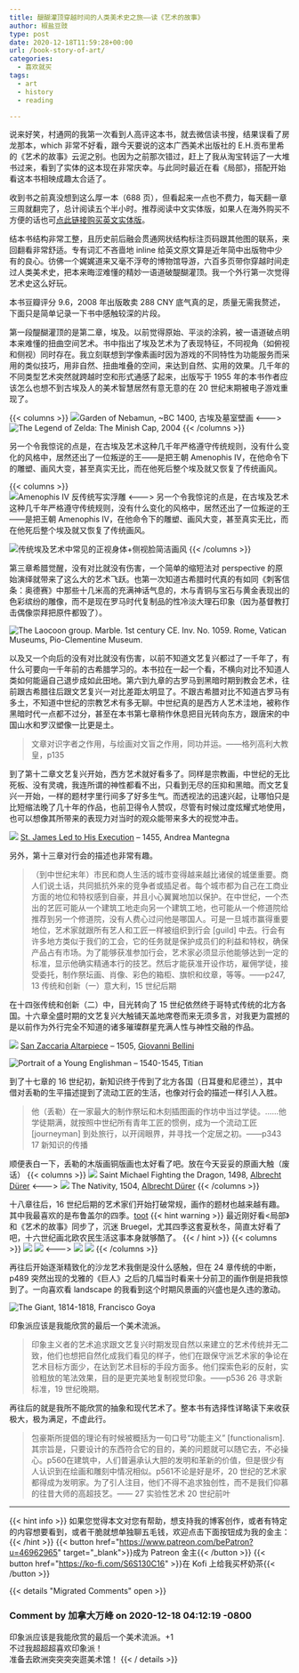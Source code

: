 ```yaml
---
title: 醍醐灌顶穿越时间的人类美术史之旅——读《艺术的故事》
author: 椒盐豆豉
type: post
date: 2020-12-18T11:59:28+00:00
url: /book-story-of-art/
categories:
  - 喜欢就买
tags:
  - art
  - history
  - reading

---
```

说来好笑，村通网的我第一次看到人高评这本书，就去微信读书搜，结果误看了房龙那本，which 非常不好看，跟今天要说的这本广西美术出版社的 E.H.贡布里希的《艺术的故事》云泥之别。也因为之前那次错过，赶上了我从淘宝转运了一大堆书过来，看到了实体的这本现在非常庆幸。与此同时最近在看《局部》，搭配开始看这本书相映成趣太合适了。

收到书之前真没想到这么厚一本（688 页），但看起来一点也不费力，每天翻一章三周就翻完了，总计阅读五个半小时。推荐阅读中文实体版，如果人在海外购买不方便的话也可[点此链接购买英文实体版](https://amzn.to/3s3wY48)。

结本书结构非常工整，且历史前后融会贯通网状结构标注页码跟其他图的联系，来回翻看非常舒适。专有词汇不吝啬地 inline 给英文原文算是近年简中出版物中少有的良心。彷佛一个娓娓道来又毫不浮夸的博物馆导游，六百多页带你穿越时间走过人类美术史，把本来晦涩难懂的精妙一语道破醍醐灌顶。我一个外行第一次觉得艺术史这么好玩。

本书豆瓣评分 9.6，2008 年出版敢卖 288 CNY 底气真的足，质量无需我赘述，下面只是简单记录一下书中感触较深的片段。

第一段醍醐灌顶的是第二章，埃及。以前觉得原始、平淡的涂鸦，被一语道破点明本来难懂的扭曲空间艺术。书中指出了埃及艺术为了表现特征，不同视角（如俯视和侧视）同时存在。我立刻联想到学像素画时因为游戏的不同特性为功能服务而采用的类似技巧，用非自然、扭曲堆叠的空间，来达到自然、实用的效果。几千年的不同类型艺术突然就跨越时空和形式通感了起来，出版写于 1955 年的本书作者应该怎么也想不到古埃及人的美术智慧居然有意无意的在 20 世纪末期被电子游戏重现了。

{{< columns >}}
![Garden of Nebamun, ~BC 1400, 古埃及墓室壁画](https://media.douchi.space/douchi/media_attachments/files/110/454/967/822/717/287/original/2485d4b5b5863468.png)
<--->
![The Legend of Zelda: The Minish Cap, 2004](https://media.douchi.space/douchi/media_attachments/files/110/454/968/513/705/752/original/10ee3689eebcff3f.png)
{{< /columns >}}    

另一个令我惊诧的点是，在古埃及艺术这种几千年严格遵守传统规则，没有什么变化的风格中，居然还出了一位叛逆的王——是把王朝 Amenophis IV，在他命令下的雕塑、画风大变，甚至真实无比，而在他死后整个埃及就又恢复了传统画风。

{{< columns >}}  
![Amenophis IV 反传统写实浮雕](https://media.douchi.space/douchi/media_attachments/files/110/454/969/217/330/196/original/61fb4c2083d5db38.png)
<--->
另一个令我惊诧的点是，在古埃及艺术这种几千年严格遵守传统规则，没有什么变化的风格中，居然还出了一位叛逆的王——是把王朝 Amenophis IV，在他命令下的雕塑、画风大变，甚至真实无比，而在他死后整个埃及就又恢复了传统画风。

![传统埃及艺术中常见的正视身体+侧视脸简洁画风](https://media.douchi.space/douchi/media_attachments/files/110/454/969/832/535/543/original/de55875237e22144.png)
{{< /columns >}}  

第三章希腊觉醒，没有对比就没有伤害，一个简单的缩短法对 perspective 的原始演绎就带来了这么大的艺术飞跃。也第一次知道古希腊时代真的有如同《刺客信条：奥德赛》中那些十几米高的充满神话气息的，木与青铜与宝石与黄金表现出的色彩缤纷的雕像，而不是现在罗马时代复制品的性冷淡大理石印象（因为基督教打击偶像崇拜把原件都毁了）。

![The Laocoon group. Marble. 1st century CE. Inv. No. 1059. Rome, Vatican Museums, Pio-Clementine Museum.](https://media.douchi.space/douchi/media_attachments/files/110/454/971/387/198/040/original/19baf038730dc34d.png)

以及又一个向后的没有对比就没有伤害，以前不知道文艺复兴都过了一千年了，有什么可要向一千年前的古希腊学习的。本书拉在一起一个看，不横向对比不知道人类如何能逼自己退步成如此田地。第六到九章的古罗马到黑暗时期到教会艺术，往前跟古希腊往后跟文艺复兴一对比差距太明显了。不跟古希腊对比不知道古罗马有多土，不知道中世纪的宗教艺术有多无聊。中世纪真的是西方人艺术洼地，被称作黑暗时代一点都不过分，甚至在本书第七章稍作休息把目光转向东方，跟唐宋的中国山水和罗汉塑像一比更是土。

> 文章对识字者之作用，与绘画对文盲之作用，同功并运。——格列高利大教皇，p135
> 

到了第十二章文艺复兴开始，西方艺术就好看多了。同样是宗教画，中世纪的无比死板、没有灵魂，我连所谓的神性都看不出，只看到无尽的压抑和黑暗。而文艺复兴一开始，一样的题材字里行间多了好多生气。而透视法的迅速兴起，让哪怕只是比短缩法晚了几十年的作品，也前卫得令人赞叹，尽管有时候过度炫耀式地使用，也可以想像其所带来的表现力对当时的观众能带来多大的视觉冲击。


![](https://media.douchi.space/douchi/media_attachments/files/110/454/972/027/183/236/original/be7cf8143f7b70ca.png)
[St. James Led to His Execution](https://en.wikipedia.org/wiki/St._James_Led_to_His_Execution) – 1455, Andrea Mantegna

另外，第十三章对行会的描述也非常有趣。

> （到中世纪末年）市民和商人生活的城市变得越来越比诸侯的城堡重要。商人们说土话，共同抵抗外来的竞争者或插足者。每个城市都为自己在工商业方面的地位和特权感到自豪，并且小心翼翼地加以保护。在中世纪，一个杰出的艺匠可能从一个建筑工地走向另一个建筑工地，也可能从一个修道院给推荐到另一个修道院，没有人费心过问他是哪国人。可是一旦城市赢得重要地位，艺术家就跟所有艺人和工匠一样被组织到行会 [guild] 中去。行会有许多地方类似于我们的工会，它的任务就是保护成员们的利益和特权，确保产品占有市场。为了能够获准参加行会，艺术家必须显示他能够达到一定的标准，显示他确实精通本行的技艺。然后才能获准开设作坊，雇佣学徒，接受委托，制作祭坛画、肖像、彩色的箱柜、旗帜和纹章，等等。——p247, 13 传统和创新（一）意大利，15 世纪后期
> 

在十四张传统和创新（二）中，目光转向了 15 世纪依然终于哥特式传统的北方各国。十六章全盛时期的文艺复兴大触铺天盖地席卷而来无须多言，对我更为震撼的是以前作为外行完全不知道的诸多璀璨群星充满人性与神性交融的作品。

![](https://media.douchi.space/douchi/media_attachments/files/110/454/973/377/462/984/original/9ea91677d73c2683.png)
[San Zaccaria Altarpiece](https://www.tallengestore.com/products/san-zaccaria-altarpiece-art-by-giovanni-bellini-large-art-prints) – 1505, [Giovanni Bellini](https://en.wikipedia.org/wiki/Giovanni_Bellini)

![Portrait of a Young Englishman – 1540-1545, Titian](https://upload.wikimedia.org/wikipedia/commons/4/44/Titian_-_The_Young_Englishman_-_WGA22953.jpg)

到了十七章的 16 世纪初，新知识终于传到了北方各国（日耳曼和尼德兰），其中借对丢勒的生平描述提到了流动工匠的生活，也像对行会的描述一样引人入胜。

> 他（丢勒）在一家最大的制作祭坛和木刻插图画的作坊中当过学徒。……他学徒期满，就按照中世纪所有青年工匠的惯例，成为一个流动工匠 [journeyman] 到处旅行，以开阔眼界，并寻找一个定居之初。——p343 17 新知识的传播
> 

顺便表白一下，丢勒的木版画铜版画也太好看了吧。放在今天妥妥的原画大触（废话）
{{< columns >}}
![](https://media.douchi.space/douchi/media_attachments/files/110/454/974/013/379/524/original/3de89bbd4e3e8cee.png)
Saint Michael Fighting the Dragon, 1498, [Albrecht Dürer](https://www.nga.gov/collection/artist-info.1256.html)
<--->
![](https://media.douchi.space/douchi/media_attachments/files/110/454/975/242/164/046/original/5b3790c2bcc02837.png)
The Nativity, 1504, [Albrecht Dürer](https://www.nga.gov/content/ngaweb/collection/artist-info.1256.html)
{{< /columns >}}

十八章往后，16 世纪后期的艺术家们开始打破常规，画作的题材也越来越有趣。其中我最喜欢的是布鲁盖尔的四季。[toot](https://douchi.space/web/@mtfront/105392897947393085)
{{< hint warning >}}
最近刚好看<局部》和《艺术的故事》同步了，沉迷 Bruegel，尤其四季这套夏秋冬，简直太好看了吧，十六世纪画北欧农民生活这事本身就够酷了。
{{< / hint >}}
{{< columns >}}
![](https://media.douchi.space/douchi/media_attachments/files/105/392/882/467/955/381/original/9887601dd99838f3.png)
![](https://media.douchi.space/douchi/media_attachments/files/105/392/885/701/427/015/original/76825fec0c2ff1ed.png)
<--->
![](https://media.douchi.space/douchi/media_attachments/files/105/392/884/540/796/479/original/6ad2f43390893e24.png)
![](https://media.douchi.space/douchi/media_attachments/files/105/392/892/086/717/763/original/f5f33be67744ebe2.png)
{{< /columns >}}

再往后开始逐渐精致化的沙龙艺术我倒是没什么感触，但在 24 章传统的中断，p489 突然出现的戈雅的《巨人》之后的几幅当时看来十分前卫的画作倒是把我惊到了。一向喜欢看 landscape 的我看到这个时期风景画的兴盛也是久违的激动。

![The Giant, 1814-1818, Francisco Goya](https://upload.wikimedia.org/wikipedia/commons/9/97/Coloso_de_Goya_%28estampa%29_cropped.jpg)

印象派应该是我能欣赏的最后一个美术流派。

> 印象主义者的艺术追求跟文艺复兴时期发现自然以来建立的艺术传统并无二致，他们也想把自然化成我们看见的样子，他们在跟保守派艺术家的争论在艺术目标方面少，在达到艺术目标的手段方面多。他们探索色彩的反射，实验粗放的笔法效果，目的是更完美地复制视觉印象。——p536 26 寻求新标准，19 世纪晚期。
> 

再往后的就是我所不能欣赏的抽象和现代艺术了。整本书有选择性详略读下来收获极大，极为满足，不虚此行。

> 包豪斯所提倡的理论有时候被概括为一句口号“功能主义” [functionalism]. 其宗旨是，只要设计的东西符合它的目的，美的问题就可以随它去，不必操心。p560在建筑中，人们普遍承认大胆的发明和革新的价值，但是很少有人认识到在绘画和雕刻中情况相似。p561不论是好是坏，20 世纪的艺术家都得成为发明家。为了引人注目，他们不得不追求独创性，而不是我们仰慕的往昔大师的高超技艺。—— 27 实验性艺术 20 世纪前叶
>

---
{{< hint info >}}
如果您觉得本文对您有帮助，想支持我的博客创作，或者有特定的内容想要看到，或者干脆就想单独聊五毛钱，欢迎点击下面按钮成为我的金主：
{{< /hint >}}
{{< button href="https://www.patreon.com/bePatron?u=46962965" target="_blank">}}成为 Patreon 金主{{< /button >}}
{{< button href="https://ko-fi.com/S6S130C16" >}}在 Kofi 上给我买杯奶茶{{< /button >}}

{{< details "Migrated Comments" open >}}
### Comment by 加拿大万峰 on 2020-12-18 04:12:19 -0800
印象派应该是我能欣赏的最后一个美术流派。+1  
不过我超超超喜欢印象派！  
准备去欧洲突突突突逛美术馆！
{{< / details >}}